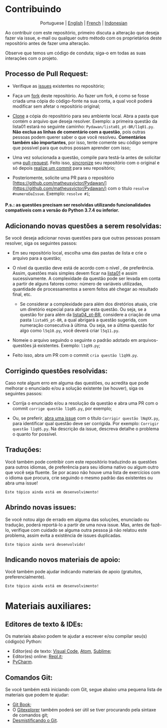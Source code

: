 # Contribuindo

<p align="center">
  <span>Portuguese</span> |
  <a href="lang/english/CONTRIBUTING.md#contributing">English</a> |
  <a href="https://github.com/matheusvictor/Pydawan/tree/master/lang/french#pydawan---contribuer">French</a> |
  <a href="lang/indonesian/CONTRIBUTING.md#berkontribusi">Indonesian</a>
</p>

Ao contribuir com este repositório, primeiro discuta a alteração que deseja fazer via issue, e-mail ou qualquer outro método com os proprietários deste repositório antes de fazer uma alteração.

Observe que temos um código de conduta; siga-o em todas as suas interações com o projeto.

## Processo de Pull Request:

- Verifique as [issues](https://github.com/matheusvictor/Pydawan/issues) existentes no repositório;

- Faça um [fork](https://help.github.com/en/articles/fork-a-repo) deste repositório. Ao fazer um fork, é como se fosse criada uma cópia do código-fonte na sua conta, a qual você poderá modificar sem afetar o repositório original;

- [Clone](https://git-scm.com/book/pt-br/v1/Git-Essencial-Obtendo-um-Reposit%C3%B3rio-Git#Clonando-um-Reposit%C3%B3rio-Existente) a cópia do repositório para seu ambiente local. Abra a pasta que contém o arquivo que deseja resolver. Exemplo: a primeira questão da lista01 estará no seguinte caminho: `Pydawan/lista01_pt-BR/l1q01.py`. **Não exclua as linhas de comentário com a questão**, pois outras pessoas podem querer saber o que você resolveu. **Comentários também são importantes**, por isso, tente comente seu código sempre que possível para que outros possam aprender com isso;

- Uma vez solucionada a questão, compile para testá-la antes de solicitar uma [pull-request](https://help.github.com/articles/creating-a-pull-request). Feito isso, [sincronize](https://git-scm.com/book/pt-br/v1/Git-Essencial-Trabalhando-com-Remotos#Fazendo-o-Fetch-e-Pull-de-Seus-Remotos) seu repositório com o original e só depois [realize um commit](https://githowto.com/pt-BR/commiting_changes) para seu repositório;

- Posteriomente, solicite uma PR para o repositório [https://github.com/matheusvictor/Pydawan/](https://github.com/matheusvictor/Pydawan/) com o título `resolve #numeroDaIssue`. Exemplo: `resolve #1`;

#### **P.s.: as questões precisam ser resolvidas utilizando funcionalidades compatíveis com a versão do Python 3.7.4 ou inferior.**

## Adicionando novas questões a serem resolvidas:

Se vocẽ deseja adicionar novas questões para que outras pessoas possam resolver, siga os seguintes passos:

- Em seu repositório local, escolha uma das pastas de lista e crie o arquivo para a questão;

- O nível da questão deve está de acordo com o nível , de preferência. Assim, questões mais simples devem ficar na [lista01](https://github.com/matheusvictor/Pydawan/tree/master/lista01) e assim sucessivamente. A complexidade da questão pode ser levada em conta a partir de alguns fatores como: número de variáveis utilizadas, quantidade de processamentos a serem feitos até chegar ao resultado final, etc.
    - Se considerar a complexidade para além dos diretórios atuais, crie um diretório especial para abrigar esta questão. Ou seja, se a questão for para além da [lista04_pt-BR](https://github.com/matheusvictor/Pydawan/tree/master/lista04), considere a criação de uma pasta `lista05_pt-BR`, a qual abrigará a questão sugerida, com numeração consecutiva à última. Ou seja, se a última questão for algo como `l5q10.py`, você deverá criar `l5q11.py`.

- Nomeie o arquivo seguindo o seguinte o padrão adotado em arquivos-questões já existentes. Exemplo: `l1q99.py`;

- Feito isso, abra um PR com o commit `cria questão l1q99.py`.

## Corrigindo questões resolvidas:

Caso note algum erro em alguma das questões, ou acredita que pode melhorar o enunciado e/ou a solução existente (se houver), siga os seguintes passos:

- Corrija o enunciado e/ou a resolução da questão e abra uma PR com o commit `corrige questão l1q05.py`, por exemplo;

- Ou, se preferir, [abra uma issue](https://help.github.com/en/articles/creating-an-issue) com o título `Corrigir questão lNqXX.py`, para identificar qual questão deve ser corrigida. Por exemplo: `Corrigir questão l1q05.py`. Na descrição da issue, descreva detalhe o problema o quanto for possível.

## Traduções:

Você também pode contribir com este repositório traduzindo as questões para outros idiomas, de preferência para seu idioma nativo ou algum outro que você seja fluente. Se por acaso não houve uma lista de exercícios com o idioma que procura, crie seguindo o mesmo padrão das existentes ou abra uma issue!

`Este tópico ainda está em desenvolvimento!`

## Abrindo novas issues:

Se você notou algo de errado em alguma das soluções, enunciado ou tradução, poderá reportá-lo a partir de uma nova issue. Mas, antes de fazê-lo, verifique com cuidado se alguma outra pessoa já não relatou este problema, assim evita a existência de issues duplicadas.

`Este tópico ainda será desenvolvido!`

## Indicando novos materiais de apoio:

Você também pode ajudar indicando materiais de apoio (gratuitos, preferencialmente).

`Este tópico ainda está em desenvolvimento!`

# Materiais auxiliares:

## Editores de texto & IDEs:

Os materiais abaixo podem te ajudar a escrever e/ou compilar seu(s) código(s) Python:

- Editor(es) de texto: [Visual Code](https://code.visualstudio.com/Download), [Atom](https://atom.io/), [Sublime](https://www.sublimetext.com/3);
- Editor(es) online: [Repl.it](https://repl.it/);
- [PyCharm](http://www.jetbrains.com/pycharm/).

## Comandos Git:

Se você também está iniciando com Git, segue abaixo uma pequena lista de materiais que podem te ajudar:

- [Git Book](https://git-scm.com/book/pt-br/v2);
- O [Gitexplorer](https://gitexplorer.com/) também poderá ser útil se tiver procurando pela sintaxe de comandos git;
- [Desmistificando o Git](https://speakerdeck.com/icarojerry/desmistificando-o-git).
